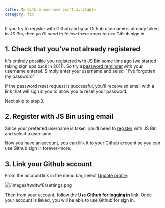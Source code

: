 ```yaml
---
title: My Github username isn't available
category: fix
---
```



If you try to register with Github and your Github username is already taken in JS Bin, then you'll need to follow these steps to use Github sign in.

## 1. Check that you've not already registered

It's entirely possible you registered with JS Bin some time ago (we started taking sign ups back in 2011). So try a [password reminder](http://jsbin.com/login) with your username entered. Simply enter your username and select "I've forgotten my password".

If the password reset request is successful, you'll receive an email with a link that will sign in you to allow you to reset your password.

Next skip to step 3.

## 2. Register with JS Bin using email

Since your preferred username is taken, you'll need to [register](https://jsbin.com/register) with JS Bin and select a username. 

Now you have an account, you can link it to your Github account so you can use Github sign in forever-more.

## 3. Link your Github account

From the account link in the menu bar, select [Update profile](https://jsbin.com/account/profile):

![/images/twdtw/8/settings.png](/images/twdtw/8/settings.png)

Then from your account, follow the **[Use Github for logging in](https://jsbin.com/auth/github)** link. Once your account is linked, you will be able to use Github for sign in.